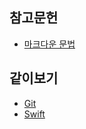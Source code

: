 ## 참고문헌
* [마크다운 문법](Markdown_syntex#1마크다운markdown)
## 같이보기
* [Git](https://github.com/devyhan93/Git/wiki#%EA%B9%83git)
* [Swift](https://github.com/devyhan93/Swift/wiki#%EC%8A%A4%EC%9C%84%ED%94%84%ED%8A%B8swift)
